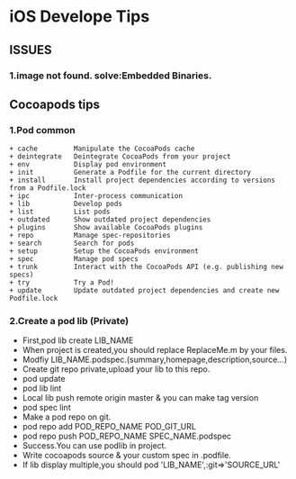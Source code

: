 # iOS Develope Tips
## ISSUES
### 1.image not found. solve:Embedded Binaries.
## Cocoapods tips
### 1.Pod common
    + cache         Manipulate the CocoaPods cache
    + deintegrate   Deintegrate CocoaPods from your project
    + env           Display pod environment
    + init          Generate a Podfile for the current directory
    + install       Install project dependencies according to versions from a Podfile.lock
    + ipc           Inter-process communication
    + lib           Develop pods
    + list          List pods
    + outdated      Show outdated project dependencies
    + plugins       Show available CocoaPods plugins
    + repo          Manage spec-repositories
    + search        Search for pods
    + setup         Setup the CocoaPods environment
    + spec          Manage pod specs
    + trunk         Interact with the CocoaPods API (e.g. publishing new specs)
    + try           Try a Pod!
    + update        Update outdated project dependencies and create new Podfile.lock
### 2.Create a pod lib (Private)
- First,pod lib create LIB_NAME
- When project is created,you should replace ReplaceMe.m by your files.
- Modfiy LIB_NAME.podspec.(summary,homepage,description,source...)
- Create git repo private,upload your lib to this repo.
- pod update
- pod lib lint 
- Local lib push remote origin master & you can make tag version
- pod spec lint
- Make a pod repo on git.
- pod repo add POD_REPO_NAME POD_GIT_URL
- pod repo push POD_REPO_NAME SPEC_NAME.podspec
- Success.You can use podlib in project.
- Write cocoapods source & your custom spec in .podfile.
- If lib display multiple,you should pod 'LIB_NAME',:git=>'SOURCE_URL' 
